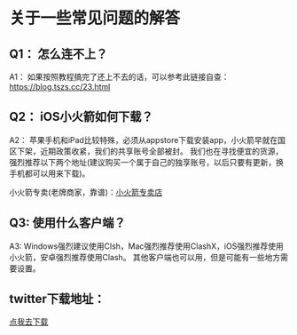 # 关于一些常见问题的解答

## Q1： 怎么连不上？

A1： 如果按照教程搞完了还上不去的话，可以参考此链接自查：<a target="_blank" href="https://blog.tszs.cc/23.html">https://blog.tszs.cc/23.html </a>

## Q2： iOS小火箭如何下载？

A2： 苹果手机和iPad比较特殊，必须从appstore下载安装app，小火箭早就在国区下架，近期政策收紧，我们的共享账号全部被封。
     我们也在寻找便宜的货源，强烈推荐以下两个地址(建议购买一个属于自己的独享账号，以后只要有更新，换手机都可以用来下载)。
	 <p>小火箭专卖(老牌商家，靠谱)：<a target="_blank" href="https://xiaohuojian.net">小火箭专卖店</a>

## Q3: 使用什么客户端？

A3: Windows强烈建议使用Clsh，Mac强烈推荐使用ClashX，iOS强烈推荐使用小火箭，安卓强烈推荐使用Clash。
    其他客户端也可以用，但是可能有一些地方需要设置。

## twitter下载地址：

<a target="_blank" href="https://androidapksfree.com/twitter/com-twitter-android/download-old/twitter-9-31-1-apk">点我去下载</a>
